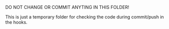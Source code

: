 DO NOT CHANGE OR COMMIT ANYTING IN THIS FOLDER!

This is just a temporary folder for checking the code during commit/push in the hooks.
